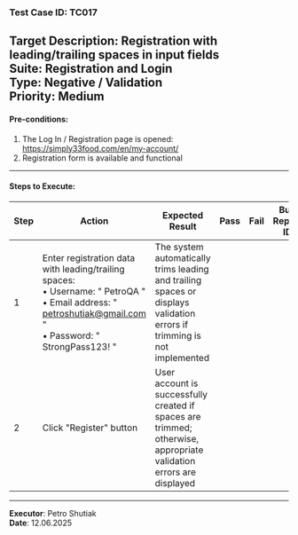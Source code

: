 ### Test Case ID: TC017
**Target Description**: Registration with leading/trailing spaces in input fields  
**Suite**: Registration and Login  
**Type**: Negative / Validation  
**Priority**: Medium  
---

#### Pre-conditions:
1. The Log In / Registration page is opened: https://simply33food.com/en/my-account/  
2. Registration form is available and functional  

---

#### Steps to Execute:

| Step | Action | Expected Result | Pass | Fail | Bug Report ID |
|------|--------|------------------|------|------|----------------|
| 1 | Enter registration data with leading/trailing spaces:<br>• Username: "  PetroQA  "<br>• Email address: "  petroshutiak@gmail.com  "<br>• Password: "  StrongPass123!  " | The system automatically trims leading and trailing spaces or displays validation errors if trimming is not implemented |      |      |                |
| 2 | Click "Register" button | User account is successfully created if spaces are trimmed; otherwise, appropriate validation errors are displayed |      |      |                |

---

**Executor**: Petro Shutiak  
**Date**: 12.06.2025  
